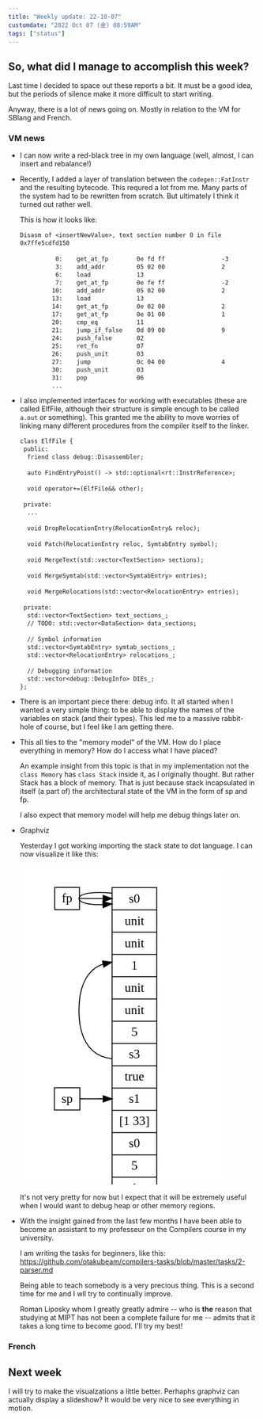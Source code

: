 ```yaml
---
title: "Weekly update: 22-10-07"
customdate: "2022 Oct 07 (金) 08:59AM"
tags: ["status"]
---
```


## So, what did I manage to accomplish this week?

Last time I decided to space out these reports a bit. It must be a good idea,
but the periods of silence make it more difficult to start writing.

Anyway, there is a lot of news going on. Mostly in relation to the VM for SBlang
and French.

### VM news

- I can now write a red-black tree in my own language (well, almost, I can
  insert and rebalance!)

- Recently, I added a layer of translation between the `codegen::FatInstr` and
  the resulting bytecode. This requred a lot from me. Many parts of the system
  had to be rewritten from scratch. But ultimately I think it turned out rather
  well. 

  This is how it looks like:

  ```
  Disasm of <insertNewValue>, text section number 0 in file 0x7ffe5cdfd150

            0:    get_at_fp        0e fd ff                -3
            3:    add_addr         05 02 00                2
            6:    load             13
            7:    get_at_fp        0e fe ff                -2
           10:    add_addr         05 02 00                2
           13:    load             13
           14:    get_at_fp        0e 02 00                2
           17:    get_at_fp        0e 01 00                1
           20:    cmp_eq           11
           21:    jump_if_false    0d 09 00                9
           24:    push_false       02
           25:    ret_fn           07
           26:    push_unit        03
           27:    jump             0c 04 00                4
           30:    push_unit        03
           31:    pop              06
           ...
  ```

- I also implemented interfaces for working with executables (these are called
  ElfFile, although their structure is simple enough to be called `a.out` or
  something). This granted me the ability to move worries of linking many
  different procedures from the compiler itself to the linker.

  ```
  class ElfFile {
   public:
    friend class debug::Disassembler;

    auto FindEntryPoint() -> std::optional<rt::InstrReference>;

    void operator+=(ElfFile&& other);

   private:
    ...

    void DropRelocationEntry(RelocationEntry& reloc);

    void Patch(RelocationEntry reloc, SymtabEntry symbol);

    void MergeText(std::vector<TextSection> sections);

    void MergeSymtab(std::vector<SymtabEntry> entries);

    void MergeRelocations(std::vector<RelocationEntry> entries);

   private:
    std::vector<TextSection> text_sections_;
    // TODO: std::vector<DataSection> data_sections;

    // Symbol information
    std::vector<SymtabEntry> symtab_sections_;
    std::vector<RelocationEntry> relocations_;

    // Debugging information
    std::vector<debug::DebugInfo> DIEs_;
  };
  ```

- There is an important piece there: debug info. It all started when I wanted a
  very simple thing: to be able to display the names of the variables on stack
  (and their types). This led me to a massive rabbit-hole of course, but I feel
  like I am getting there.

- This all ties to the "memory model" of the VM. How do I place everything in
  memory? How do I access what I have placed? 

  An example insight from this topic is that in my implementation not the
  `class Memory` has `class Stack` inside it, as I originally thought. But
  rather Stack has a block of memory. That is just because stack incapsulated
  in itself (a part of) the architectural state of the VM in the form of sp and
  fp.

  I also expect that memory model will help me debug things later on.

- Graphviz
  
  Yesterday I got working importing the stack state to dot language. I can now
  visualize it like this: 

  ![stack](./stack-simple.webp)

  It's not very pretty for now but I expect that it will be extremely useful
  when I would want to debug heap or other memory regions.

- With the insight gained from the last few months I have been able to become
  an assistant to my professeur on the Compilers course in my university. 

  I am writing the tasks for beginners, like this:
  https://github.com/otakubeam/compilers-tasks/blob/master/tasks/2-parser.md

  Being able to teach somebody is a very precious thing. This is a second time
  for me and I wll try to continually improve.

  Roman Liposky whom I greatly greatly admire -- who is **the** reason that
  studying at MIPT has not been a complete failure for me -- admits that it
  takes a long time to become good. I'll try my best!

### French

## Next week

I will try to make the visualzations a little better. Perhaphs graphviz can
actually display a slideshow? It would be very nice to see everything in
motion.

